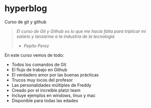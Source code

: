 # hyperblog
Curso de git y github
>*El curso de Git y Github es lo que me hacía falta para triplicar mi salario y lanzarme a la industria de la tecnología*
> - *Pepito Perez*

En este curso vemos de todo:
* Todos los comandos de Git
* El flujo de trabajo en Github
* El verdadero amor por las buenas prácticas
* Trucos muy locos del profesor
* Las personalidades múltiples de Freddy
* Creado por el increíble platzi team
* Incluye ejemplos en windows, linux y mac
* Disponible para todas las edades